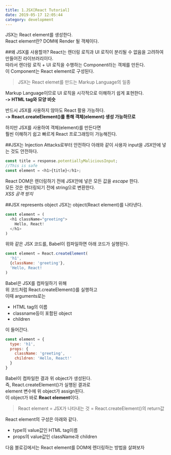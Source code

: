 ```yaml
---
title: 1.JSX[React Tutorial]
date: 2019-05-17 12:05:44
category: development
---
```

JSX는 React element를 생성한다.  
React element란? DOM에 Render 될 객체이다.  

##왜 JSX를 사용할까?
React는 렌더링 로직과 UI 로직이 분리될 수 없음을 고려하여 만들어진 라이브러리이다.  
따라서 렌더링 로직 + UI 로직을 수행하는 Component라는 객체를 만든다.  
이 Component는 React element로 구성된다.  

> JSX는 React elemet를 만드는 Markup Language의 일종

Markup Language이므로 UI 로직을 시각적으로 이해하기 쉽게 표현한다.  
**-> HTML tag와 모양 비슷**  
  
반드시 JSX를 사용하지 않아도 React 활용 가능하다.  
**-> React.createElement()를 통해 객체(element) 생성 가능하므로**  
  
하지만 JSX를 사용하여 객체(element)를 만든다면  
훨씬 이해하기 쉽고 빠르게 React 프로그래밍이 가능해진다.  

##JSX는 Injection Attacks로부터 안전하다
아래와 같이 사용자 input을 JSX안에 넣는 것도 안전하다.

```js
const title = response.potentiallyMaliciousInput;
//This is safe
const element = <h1>{title}</h1>;
```

React DOM은 렌더링하기 전에 JSX안에 넣은 모든 값을 _escape_ 한다.  
모든 것은 렌더링되기 전에 string으로 변환한다.  
_XSS 공격 방지_

##JSX represents object
JSX는 object(React element)를 나타낸다.  

```js
const element = (
  <h1 className="greeting">
    Hello, React!
  </h1>
)
```

위와 같은 JSX 코드를, Babel이 컴파일하면 아래 코드가 실행된다.  

```js
const element = React.createElement(
  'h1',
  {className: 'greeting'},
  'Hello, React!
)
```

Babel은 JSX를 컴파일하기 위해  
위 코드처럼 React.createElement()를 실행하고  
이때 arguments로는  

- HTML tag의 이름
- classname등이 포함된 object
- children

이 들어간다.  

```js  
const element = {
  type: 'h1',
  props: {
    className: 'greeting',
    children: 'Hello, React!'
  }
}
```

Babel이 컴파일한 결과 위 object가 생성된다.  
즉, React.createElement()가 실행된 결과로  
element 변수에 위 object가 assign된다.  
이 object가 바로 **React element**이다.  
> React element = JSX가 나타내는 것 = React.createElement()의 return값

React element의 구성은 아래와 같다.  

- type의 value값인 HTML tag이름
- props의 value값인 className과 children
  
다음 블로깅에서는 React element를 DOM에 렌더링하는 방법을 살펴보자